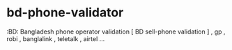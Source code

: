 # bd-phone-validator
:BD: Bangladesh phone operator validation [ BD sell-phone validation ] , gp , robi , banglalink , teletalk , airtel ...
